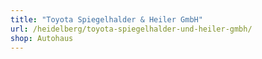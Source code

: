```yaml
---
title: "Toyota Spiegelhalder & Heiler GmbH"
url: /heidelberg/toyota-spiegelhalder-und-heiler-gmbh/
shop: Autohaus
---
```

